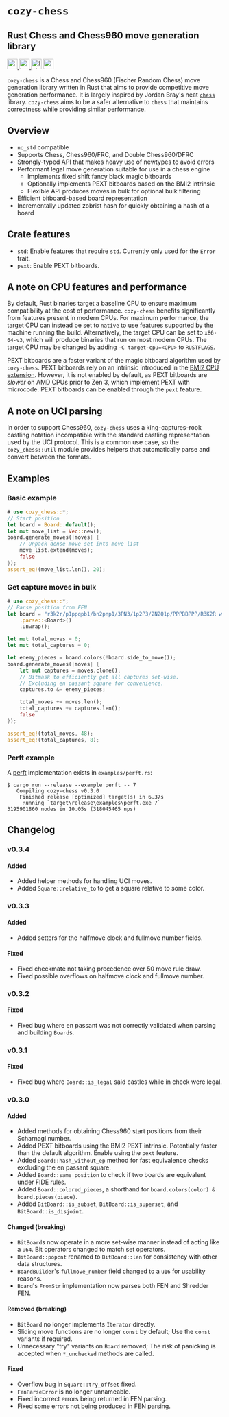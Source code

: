 # `cozy-chess`

## Rust Chess and Chess960 move generation library
<a href="https://crates.io/crates/cozy-chess">
    <img
        src="https://img.shields.io/crates/v/cozy-chess.svg"
        alt="crates.io"
        height="24em"
    >
</a>
<a href="https://ko-fi.com/P5P2JWI4P">
    <img
        src="https://img.shields.io/badge/Ko--fi-Support%20me%20on%20Ko--fi-FF5E5B?logo=kofi&logoColor=white"
        alt="ko-fi"
        height="24em"
    >
</a>
<span>
    <img
        src="https://raw.githubusercontent.com/analog-hors/cozy-chess/45ba7a253ed82c5e9f3004d224cfab19473fcee7/img/lgbtq_badge.svg"
        alt="lgbtq+ friendly"
        height="24em"
    >
</span>
<span>
    <img
        src="https://raw.githubusercontent.com/analog-hors/cozy-chess/45ba7a253ed82c5e9f3004d224cfab19473fcee7/img/trans_badge.svg"
        alt="trans rights"
        height="24em"
    >
</span>

`cozy-chess` is a Chess and Chess960 (Fischer Random Chess) move generation library written in Rust that aims to provide competitive move generation performance. It is largely inspired by Jordan Bray's neat [`chess`](https://github.com/jordanbray/chess) library. `cozy-chess` aims to be a safer alternative to `chess` that maintains correctness while providing similar performance.

## Overview
- `no_std` compatible
- Supports Chess, Chess960/FRC, and Double Chess960/DFRC
- Strongly-typed API that makes heavy use of newtypes to avoid errors
- Performant legal move generation suitable for use in a chess engine
    - Implements fixed shift fancy black magic bitboards
    - Optionally implements PEXT bitboards based on the BMI2 intrinsic
    - Flexible API produces moves in bulk for optional bulk filtering
- Efficient bitboard-based board representation
- Incrementally updated zobrist hash for quickly obtaining a hash of a board

## Crate features
- `std`: Enable features that require `std`. Currently only used for the `Error` trait.
- `pext`: Enable PEXT bitboards.

## A note on CPU features and performance
By default, Rust binaries target a baseline CPU to ensure maximum compatibility at the cost of performance. `cozy-chess` benefits significantly from features present in modern CPUs. For maximum performance, the target CPU can instead be set to `native` to use features supported by the machine running the build. Alternatively, the target CPU can be set to `x86-64-v3`, which will produce binaries that run on most modern CPUs. The target CPU may be changed by adding `-C target-cpu=<CPU>` to `RUSTFLAGS`.

PEXT bitboards are a faster variant of the magic bitboard algorithm used by `cozy-chess`. PEXT bitboards rely on an intrinsic introduced in the [BMI2 CPU extension](https://en.wikipedia.org/wiki/X86_Bit_manipulation_instruction_set). However, it is not enabled by default, as PEXT bitboards are *slower* on AMD CPUs prior to Zen 3, which implement PEXT with microcode. PEXT bitboards can be enabled through the `pext` feature. 

## A note on UCI parsing
In order to support Chess960, `cozy-chess` uses a king-captures-rook castling notation incompatible with the standard castling representation used by the UCI protocol. This is a common use case, so the `cozy_chess::util` module provides helpers that automatically parse and convert between the formats.

## Examples
### Basic example
```rust
# use cozy_chess::*;
// Start position
let board = Board::default();
let mut move_list = Vec::new();
board.generate_moves(|moves| {
    // Unpack dense move set into move list
    move_list.extend(moves);
    false
});
assert_eq!(move_list.len(), 20);
```

### Get capture moves in bulk
```rust
# use cozy_chess::*;
// Parse position from FEN
let board = "r3k2r/p1ppqpb1/bn2pnp1/3PN3/1p2P3/2N2Q1p/PPPBBPPP/R3K2R w KQkq - 0 1"
    .parse::<Board>()
    .unwrap();

let mut total_moves = 0;
let mut total_captures = 0;

let enemy_pieces = board.colors(!board.side_to_move());
board.generate_moves(|moves| {
    let mut captures = moves.clone();
    // Bitmask to efficiently get all captures set-wise.
    // Excluding en passant square for convenience.
    captures.to &= enemy_pieces;

    total_moves += moves.len();
    total_captures += captures.len();
    false
});

assert_eq!(total_moves, 48);
assert_eq!(total_captures, 8);
```

### Perft example
A [perft](https://www.chessprogramming.org/Perft) implementation exists in `examples/perft.rs`:
```text
$ cargo run --release --example perft -- 7
   Compiling cozy-chess v0.3.0
    Finished release [optimized] target(s) in 6.37s
     Running `target\release\examples\perft.exe 7`
3195901860 nodes in 10.05s (318045465 nps)
```

## Changelog

### v0.3.4
#### Added
- Added helper methods for handling UCI moves.
- Added `Square::relative_to` to get a square relative to some color.

### v0.3.3
#### Added
- Added setters for the halfmove clock and fullmove number fields.

#### Fixed
- Fixed checkmate not taking precedence over 50 move rule draw.
- Fixed possible overflows on halfmove clock and fullmove number.

### v0.3.2
#### Fixed
- Fixed bug where en passant was not correctly validated when parsing and building `Board`s.

### v0.3.1
#### Fixed
- Fixed bug where `Board::is_legal` said castles while in check were legal.

### v0.3.0
#### Added
- Added methods for obtaining Chess960 start positions from their Scharnagl number.
- Added PEXT bitboards using the BMI2 PEXT intrinsic. Potentially faster than the default algorithm. Enable using the `pext` feature. 
- Added `Board::hash_without_ep` method for fast equivalence checks excluding the en passant square.
- Added `Board::same_position` to check if two boards are equivalent under FIDE rules.
- Added `Board::colored_pieces`, a shorthand for `board.colors(color) & board.pieces(piece)`.
- Added `BitBoard::is_subset`, `BitBoard::is_superset`, and `BitBoard::is_disjoint`.

#### Changed (**breaking**)
- `BitBoard`s now operate in a more set-wise manner instead of acting like a `u64`. Bit operators changed to match set operators.
- `BitBoard::popcnt` renamed to `BitBoard::len` for consistency with other data structures.
- `BoardBuilder`'s `fullmove_number` field changed to a `u16` for usability reasons.
- `Board`'s `FromStr` implementation now parses both FEN and Shredder FEN.

#### Removed (**breaking**)
- `BitBoard` no longer implements `Iterator` directly.
- Sliding move functions are no longer `const` by default; Use the `const` variants if required.
- Unnecessary "try" variants on `Board` removed; The risk of panicking is accepted when `*_unchecked` methods are called.

#### Fixed
- Overflow bug in `Square::try_offset` fixed.
- `FenParseError` is no longer unnameable.
- Fixed incorrect errors being returned in FEN parsing.
- Fixed some errors not being produced in FEN parsing.
